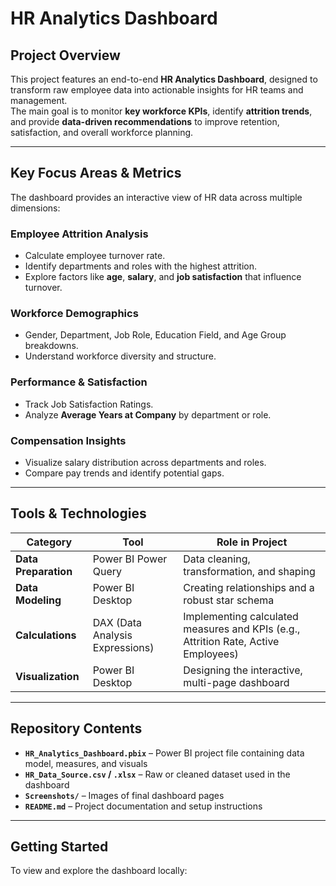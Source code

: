 # HR Analytics Dashboard 

##  Project Overview
This project features an end-to-end **HR Analytics Dashboard**, designed to transform raw employee data into actionable insights for HR teams and management.  
The main goal is to monitor **key workforce KPIs**, identify **attrition trends**, and provide **data-driven recommendations** to improve retention, satisfaction, and overall workforce planning.

---

##  Key Focus Areas & Metrics
The dashboard provides an interactive view of HR data across multiple dimensions:

###  Employee Attrition Analysis
- Calculate employee turnover rate.
- Identify departments and roles with the highest attrition.
- Explore factors like **age**, **salary**, and **job satisfaction** that influence turnover.

###  Workforce Demographics
- Gender, Department, Job Role, Education Field, and Age Group breakdowns.
- Understand workforce diversity and structure.

###  Performance & Satisfaction
- Track Job Satisfaction Ratings.
- Analyze **Average Years at Company** by department or role.

###  Compensation Insights
- Visualize salary distribution across departments and roles.
- Compare pay trends and identify potential gaps.

---

##  Tools & Technologies

| Category | Tool | Role in Project |
|-----------|------|----------------|
| **Data Preparation** | Power BI Power Query | Data cleaning, transformation, and shaping |
| **Data Modeling** | Power BI Desktop | Creating relationships and a robust star schema |
| **Calculations** | DAX (Data Analysis Expressions) | Implementing calculated measures and KPIs (e.g., Attrition Rate, Active Employees) |
| **Visualization** | Power BI Desktop | Designing the interactive, multi-page dashboard |

---

##  Repository Contents
- **`HR_Analytics_Dashboard.pbix`** – Power BI project file containing data model, measures, and visuals  
- **`HR_Data_Source.csv` / `.xlsx`** – Raw or cleaned dataset used in the dashboard  
- **`Screenshots/`** – Images of final dashboard pages  
- **`README.md`** – Project documentation and setup instructions  

---

##  Getting Started
To view and explore the dashboard locally:
